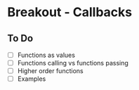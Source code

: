 # Breakout - Callbacks

## To Do

- [ ] Functions as values
- [ ] Functions calling vs functions passing
- [ ] Higher order functions
- [ ] Examples
